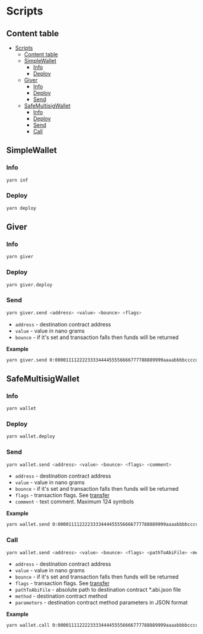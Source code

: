 # Scripts
## Content table
- [Scripts](#scripts)
    - [Content table](#content-table)
    - [SimpleWallet](#simplewallet)
        - [Info](#info)
        - [Deploy](#deploy)
    - [Giver](#giver)
        - [Info](#info-1)
        - [Deploy](#deploy-1)
        - [Send](#send)
    - [SafeMultisigWallet](#safemultisigwallet)
        - [Info](#info-2)
        - [Deploy](#deploy-2)
        - [Send](#send-1)
        - [Call](#call)

## SimpleWallet
### Info
```sh
yarn inf
```

### Deploy
```sh
yarn deploy
```

## Giver
### Info
```sh
yarn giver
```

### Deploy
```sh
yarn giver.deploy
```

### Send
```sh
yarn giver.send <address> <value> <bounce> <flags>
```
* `address` - destination contract address
* `value` - value in nano grams
* `bounce` - if it's set and transaction falls then funds will be returned

**Example**
```sh
yarn giver.send 0:0000111122223333444455556666777788889999aaaabbbbccccddddeeeeffff 100_000_000 false
```

## SafeMultisigWallet
### Info
```sh
yarn wallet
```

### Deploy
```sh
yarn wallet.deploy
```

### Send
```sh
yarn wallet.send <address> <value> <bounce> <flags> <comment>
```
* `address` - destination contract address
* `value` - value in nano grams
* `bounce` - if it's set and transaction falls then funds will be returned
* `flags` - transaction flags. See [transfer](https://github.com/tonlabs/TON-Solidity-Compiler/blob/master/API.md#addresstransfer)
* `comment` - text comment. Maximum 124 symbols

**Example**
```sh
yarn wallet.send 0:0000111122223333444455556666777788889999aaaabbbbccccddddeeeeffff 100_000_000 false 1 'test'
```

### Call
```sh
yarn wallet.send <address> <value> <bounce> <flags> <pathToAbiFile> <method> <parameters>
```
* `address` - destination contract address
* `value` - value in nano grams
* `bounce` - if it's set and transaction falls then funds will be returned
* `flags` - transaction flags. See [transfer](https://github.com/tonlabs/TON-Solidity-Compiler/blob/master/API.md#addresstransfer)
* `pathToAbiFile` - absolute path to destination contract *.abi.json file
* `method` - destination contract method
* `parameters` - destination contract method parameters in JSON format

**Example**
```sh
yarn wallet.call 0:0000111122223333444455556666777788889999aaaabbbbccccddddeeeeffff 100_000_000 true 1 ~/Projects/kokkekpek/nifi-smart-contracts/contracts/tokens/art/ArtRoot.abi.json create '{}'
```
